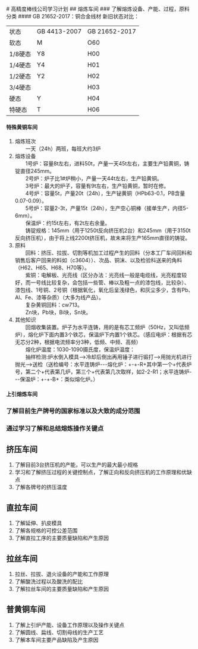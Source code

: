 <link rel="stylesheet" href="https://github.com/ZhSMM/mygit/tree/master/my-css-set/markdone.css" type="text/css"></link>  
# 高精度棒线公司学习计划
## 熔炼车间 
### 了解熔炼设备、产能、过程，原料分类
#### GB 21652-2017：铜合金线材
新旧状态对比：  
<table>
    <tr>
        <td>状态</td>
		<td>GB 4413-2007</td>
		<td>GB 21652-2017</td>
    </tr>
    <tr>
        <td>软态</td>
		<td>M</td>
		<td>O60</td>
    </tr>
    <tr>
        <td>1/8硬态</td>
		<td>Y8</td>
		<td>H00</td>
    </tr>
    <tr>
        <td>1/4硬态</td>
		<td>Y4</td>
		<td>H01</td>
    </tr>
    <tr>
        <td>1/2硬态</td>
		<td>Y2</td>
		<td>H02</td>
    </tr>
    <tr>
        <td>3/4硬态</td>
		<td></td>
		<td>H03</td>
    </tr>
    <tr>
        <td>硬态</td>
		<td>Y</td>
		<td>H04</td>
    </tr>
    <tr>
        <td>特硬态</td>
		<td>T</td>
		<td>H06</td>
    </tr>	
</table>
  
#### 特殊黄铜车间  
1. 熔炼班次  
&emsp;&emsp;一天（24h）两班，每班大约3炉  
2. 熔炼设备   
&emsp;&emsp;1号炉：容量8t左右，进料50t，产量一天45t左右，主要生产铅黄铜，铸锭直径245mm。  
&emsp;&emsp;2号炉：炉子比1#炉稍小，产量一天44t左右，生产铅黄铜。  
&emsp;&emsp;3号炉：最大的炉子，容量有9t左右，生产铅黄铜，暂时在修。  
&emsp;&emsp;4号炉：容量5t，产量20t（24h），生产铋黄铜（HPb63-0.1，PB含量0.07-0.09）。  
&emsp;&emsp;5号炉：容量2-3t，产量15t（24h），生产空心铜棒（接单生产，内径5-6mm）。  
&emsp;&emsp;保温炉：约15t左右，有2t左右余量。  
&emsp;&emsp;铸锭规格：145mm（用于1250t反向挤压机2台）和245mm（用于3150t反向挤压机），由于将上线2200t挤压机，故未来将生产165mm直径的铸锭。    
3. 原料  
&emsp;&emsp;回料：挤压、拉拔、切割等机加工过程产生的回料（分本工厂车间回料和销售后客户回来的料如（c3604））、次品、铜沫、以及检验科送来的角料（H62、H65、H68、H70等）。  
&emsp;&emsp;紫铜：电解板、光亮线（区分办法：光亮线一般是电缆线，光亮程度较好，而一号线比较复杂，会包括一些管、棒以及粗一点的漆包线，比较杂）、漆包线、1号铜、2号铜（根据氧化，氧化后呈浅绿色，和灰尘多少，含有Pb、Al、Fe、漆等杂质）（大多为线产品）。  
&emsp;&emsp;复杂黄铜回料：cw713。  
&emsp;&emsp;Zn块，Pb块，Bi块，Sn块。  
4. 其他知识  
&emsp;&emsp;回烟收集装置。炉子为水平连铸，用的是有芯工频炉（50Hz，又叫低频炉），熔化炉下面内置3个铁芯，保温炉下内置1个铁芯。（感应电炉：根据有芯无芯分2种，根据电流频率分3种，低频、中频、高频）  
&emsp;&emsp;熔化炉温度：1030-1090摄氏度，保温炉温度：  
&emsp;&emsp;抽样检测:炉水倒入模具-->冷却后倒出再用锤子进行锻打-->用抛光机进行抛光-->送检（送检编号：水平连铸炉---熔化炉：+-+-R+其中第一个+代表炉号，第二个+代表第几炉，第三个+代表第几次取样，如2-2-R1；水平连铸炉---保温炉：+-+-B+：类似熔化炉。）
#### 上引熔炼车间

### 了解目前生产牌号的国家标准以及大致的成分范围
### 通过学习了解和总结熔炼操作关键点
## 挤压车间
1. 了解目前3台挤压机的产能，可以生产的最大最小规格
2. 学习和了解挤压过程的关键控制点，了解正向和反向挤压机的工作原理和优缺点
3. 了解各牌号的挤压温度
## 直拉车间
1. 了解延伸、扒皮模具
2. 了解各规格的可控公差范围
3. 了解直拉工序的主要质量缺陷和产生原因
## 拉丝车间
1. 拉丝、拉拔、退火设备的产能和工作原理
2. 了解酸洗过程以及酸洗的配比
3. 了解拉丝车间的主要质量缺陷和产生原因
## 普黄铜车间
1. 了解上引炉产能、设备工作原理以及操作关键点
2. 了解圆线、扁线、切割母线的生产工艺
3. 了解本车间主要产品缺陷及产生原因
